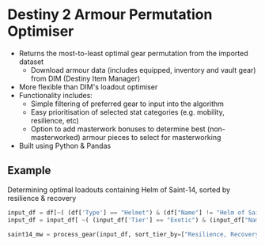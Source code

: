 # Destiny 2 Armour Permutation Optimiser

* Returns the most-to-least optimal gear permutation from the imported dataset
    * Download armour data (includes equipped, inventory and vault gear) from DIM (Destiny Item Manager)
* More flexible than DIM's loadout optimiser
* Functionality includes:
    * Simple filtering of preferred gear to input into the algorithm
    * Easy prioritisation of selected stat categories (e.g. mobility, resilience, etc)
    * Option to add masterwork bonuses to determine best (non-masterworked) armour pieces to select for masterworking
* Built using Python & Pandas

## Example
Determining optimal loadouts containing Helm of Saint-14, sorted by resilience & recovery
```python
input_df = df[~( (df['Type'] == "Helmet") & (df["Name"] != "Helm of Saint-14"))]
input_df = input_df[ ~( (input_df['Tier'] == "Exotic") & (input_df["Name"] != "Helm of Saint-14") ) ]

saint14_mw = process_gear(input_df, sort_tier_by=["Resilience, Recovery"], masterwork="Helmet")
```
